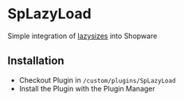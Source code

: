 # SpLazyLoad
Simple integration of [lazysizes](https://github.com/aFarkas/lazysizes) into Shopware

## Installation
* Checkout Plugin in `/custom/plugins/SpLazyLoad`
* Install the Plugin with the Plugin Manager

